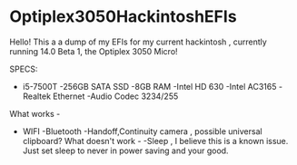 # Optiplex3050HackintoshEFIs
Hello! This a a dump of my EFIs for my current hackintosh , currently running 14.0 Beta 1, the Optiplex 3050 Micro!

SPECS:

- i5-7500T
-256GB SATA SSD
-8GB RAM
-Intel HD 630
-Intel AC3165
-Realtek Ethernet
-Audio Codec 3234/255


What works - 
- WIFI
-Bluetooth
-Handoff,Continuity camera , possible universal clipboard?
What doesn't work -
-Sleep , I believe this is a known issue. Just set sleep to never in power saving and your good.

